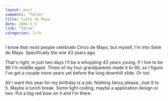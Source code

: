 ```yaml
--- 
layout: post
comments: "false"
title: Siete de Mayo
date: 2004-5-5
link: "false"
categories: life
---
```

I know that most people celebrate Cinco de Mayo, but myself, I'm into Siete de Mayo. Specifically the one 43 years ago.

That's right, in just two days I'll be a whopping 43 years young. If I live to be 86 I'm middle aged. Three of my four grandparents made it to 90, so I figure I've got a couple more years yet before the long downhill slide. Or not.

All I want this year for my birthday is a job. Nothing fancy please, Just 9 to 5. Maybe a lunch break. Some light coding, maybe a application design or two. Put a big red bow on it and I'm there.
